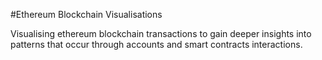 #Ethereum Blockchain Visualisations

Visualising ethereum blockchain transactions to gain deeper insights into patterns that occur through accounts and smart contracts interactions.
